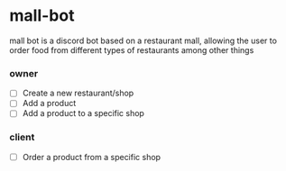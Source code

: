 # mall-bot

mall bot is a discord bot based on a restaurant mall, allowing the user to order food from different types of restaurants among other things

### owner
- [ ] Create a new restaurant/shop
- [ ] Add a product
- [ ] Add a product to a specific shop

### client
- [ ] Order a product from a specific shop
